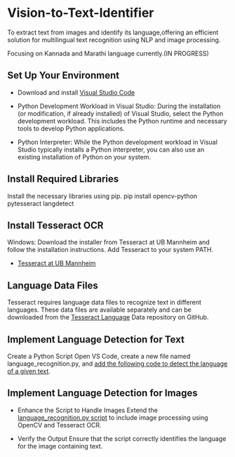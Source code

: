 # Vision-to-Text-Identifier
To extract text from images and identify its language,offering an efficient solution for multilingual text recognition using NLP and image processing.

Focusing on Kannada and Marathi language currently.(IN PROGRESS)

## Set Up Your Environment
- Download and install [Visual Studio Code](https://code.visualstudio.com/)

- Python Development Workload in Visual Studio: During the installation (or modification, if already installed) of Visual Studio, select the Python development workload. This includes the Python runtime and necessary tools to develop Python applications.
- Python Interpreter: While the Python development workload in Visual Studio typically installs a Python interpreter, you can also use an existing installation of Python on your system.

## Install Required Libraries
Install the necessary libraries using pip.
pip install opencv-python pytesseract langdetect

## Install Tesseract OCR
Windows: Download the installer from Tesseract at UB Mannheim and follow the installation instructions. Add Tesseract to your system PATH.
- [Tesseract at UB Mannheim](https://github.com/UB-Mannheim/tesseract/wiki)

## Language Data Files
Tesseract requires language data files to recognize text in different languages. These data files are available separately and can be downloaded from the [Tesseract Language](https://github.com/tesseract-ocr/tessdata) Data repository on GitHub.

## Implement Language Detection for Text
Create a Python Script
Open VS Code, create a new file named language_recognition.py, and [add the following code to detect the language of a given text](https://github.com/Ninitharam/Vision-to-Text-Identifier/blob/e1685a374aebc60410a1ab65321d720d4ea8e902/language_recognition.py#L9).

## Implement Language Detection for Images

- Enhance the Script to Handle Images
Extend the [language_recognition.py script](https://github.com/Ninitharam/Vision-to-Text-Identifier/blob/c09114d43cada3b9b85bc97be87347dc78685bbe/language_recognition.py#L16) to include image processing using OpenCV and Tesseract OCR.

- Verify the Output
Ensure that the script correctly identifies the language for the image containing text.
